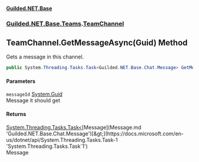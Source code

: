 #### [Guilded.NET.Base](Guilded_NET_Base.md 'Guilded.NET.Base')
### [Guilded.NET.Base.Teams](Guilded_NET_Base.md#Guilded_NET_Base_Teams 'Guilded.NET.Base.Teams').[TeamChannel](TeamChannel.md 'Guilded.NET.Base.Teams.TeamChannel')
## TeamChannel.GetMessageAsync(Guid) Method
Gets a message in this channel.  
```csharp
public System.Threading.Tasks.Task<Guilded.NET.Base.Chat.Message> GetMessageAsync(System.Guid messageId);
```
#### Parameters
<a name='Guilded_NET_Base_Teams_TeamChannel_GetMessageAsync(System_Guid)_messageId'></a>
`messageId` [System.Guid](https://docs.microsoft.com/en-us/dotnet/api/System.Guid 'System.Guid')  
Message it should get
  
#### Returns
[System.Threading.Tasks.Task&lt;](https://docs.microsoft.com/en-us/dotnet/api/System.Threading.Tasks.Task-1 'System.Threading.Tasks.Task`1')[Message](Message.md 'Guilded.NET.Base.Chat.Message')[&gt;](https://docs.microsoft.com/en-us/dotnet/api/System.Threading.Tasks.Task-1 'System.Threading.Tasks.Task`1')  
Message

